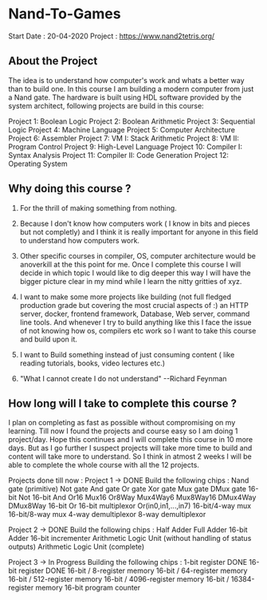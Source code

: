 # Nand-To-Games
  Start Date : 20-04-2020
  Project : https://www.nand2tetris.org/

## About the Project
The idea is to understand how computer's work and whats a better way than to build one. In this course I am building a modern computer from just a Nand gate. The hardware is built using HDL
software provided by the system architect, following projects are build in this course:

Project 1: Boolean Logic
Project 2: Boolean Arithmetic
Project 3: Sequential Logic
Project 4: Machine Language
Project 5: Computer Architecture
Project 6: Assembler
Project 7: VM I: Stack Arithmetic
Project 8: VM II: Program Control
Project 9: High-Level Language
Project 10: Compiler I: Syntax Analysis
Project 11: Compiler II: Code Generation
Project 12: Operating System

## Why doing this course ?

1. For the thrill of making something from nothing.

2. Because I don't know how computers work ( I know in bits and pieces but not completly) and I think it is really important for anyone in this field to understand how computers work. 

3. Other specific courses in compiler, OS, computer architecture would be anoverkill at the this point for me. Once I complete this course I will decide in which topic I would like to dig deeper this way I will have the bigger picture clear in my mind while I learn the nitty gritties of xyz.

4. I want to make some more projects like building (not full fledged production grade but covering the most crucial aspects of :) an HTTP server, docker, frontend framework, Database, Web server, command line tools. And whenever I try to build anything like this I face the issue of not knowing how os, compilers etc work so I want to take this course and build upon it.

5. I want to Build something instead of just consuming content ( like reading tutorials, books, video lectures etc.)

6. "What I cannot create I do not understand"     --Richard Feynman

## How long will I take to complete this course ?

I plan on completing as fast as possible without compromising on my learning. Till now I found the projects and course easy so I am doing 1 project/day. Hope this continues and I will complete this course in 10 more days. But as I go further I suspect projects will take more time to build and content will take more to understand. So I think in atmost 2 weeks I will be able to complete the whole course with all the 12 projects.

Projects done till now :
Project 1 -> DONE
    Build the following chips : 
        Nand gate (primitive)
        Not gate
        And gate
        Or gate
        Xor gate
        Mux gate
        DMux gate
        16-bit Not
        16-bit And
        Or16
        Mux16
        Or8Way
        Mux4Way6
        Mux8Way16
        DMux4Way
        DMux8Way
        16-bit Or
        16-bit multiplexor
        Or(in0,in1,...,in7)
        16-bit/4-way mux
        16-bit/8-way mux
        4-way demultiplexor
        8-way demultiplexor

Project 2 -> DONE
    Build the following chips : 
        Half Adder
        Full Adder
        16-bit Adder
        16-bit incrementer
        Arithmetic Logic Unit (without handling of status outputs)
        Arithmetic Logic Unit (complete)

Project 3 -> In Progress
    Building the following chips :
        1-bit register                   DONE
        16-bit register                  DONE
        16-bit / 8-register memory
        16-bit / 64-register memory
        16-bit / 512-register memory
        16-bit / 4096-register memory
        16-bit / 16384-register memory
        16-bit program counter







